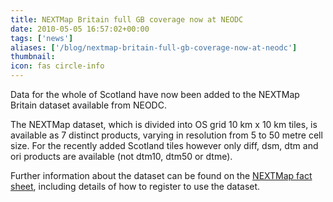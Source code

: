 ```yaml
---
title: NEXTMap Britain full GB coverage now at NEODC
date: 2010-05-05 16:57:02+00:00
tags: ['news']
aliases: ['/blog/nextmap-britain-full-gb-coverage-now-at-neodc']
thumbnail: 
icon: fas circle-info
---
```

Data for the whole of Scotland have now been added to the NEXTMap Britain dataset available from NEODC.

The NEXTMap dataset, which is divided into OS grid 10 km x 10 km tiles, is available as 7 distinct products, varying in resolution from 5 to 50 metre cell size. For the recently added Scotland tiles however only diff, dsm, dtm and ori products are available (not dtm10, dtm50 or dtme). 


Further information about the dataset can be found on the [NEXTMap fact sheet](http://www.neodc.rl.ac.uk/?option=displaypage&Itemid=85&op=page&SubMenu=-1), including details of how to register to use the dataset.



